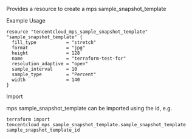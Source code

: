 Provides a resource to create a mps sample_snapshot_template

Example Usage

```hcl
resource "tencentcloud_mps_sample_snapshot_template" "sample_snapshot_template" {
  fill_type           = "stretch"
  format              = "jpg"
  height              = 128
  name                = "terraform-test-for"
  resolution_adaptive = "open"
  sample_interval     = 10
  sample_type         = "Percent"
  width               = 140
}
```

Import

mps sample_snapshot_template can be imported using the id, e.g.

```
terraform import tencentcloud_mps_sample_snapshot_template.sample_snapshot_template sample_snapshot_template_id
```